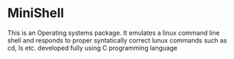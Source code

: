 # MiniShell

This is an Operating systems package.
It emulates a linux command line shell and responds to proper syntatically correct lunux commands such as cd, ls etc.
developed fully using C programming language
